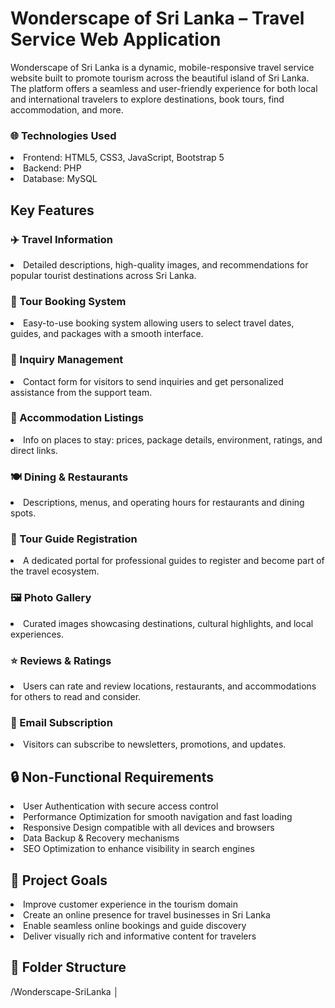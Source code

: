 <h1>Wonderscape of Sri Lanka – Travel Service Web Application</h1>
<p>
  Wonderscape of Sri Lanka is a dynamic, mobile-responsive travel service website built to promote tourism across the beautiful island of Sri Lanka. The platform offers a seamless and user-friendly experience for both local and international travelers to explore destinations, book tours, find accommodation, and more.
</p>
<h3>🌐 Technologies Used</h3>
  <li>Frontend: HTML5, CSS3, JavaScript, Bootstrap 5</li>
  <li>Backend: PHP</li>
  <li>Database: MySQL</li>

<h2>Key Features</h2>
<h3>✈️ Travel Information</h3>
<li>Detailed descriptions, high-quality images, and recommendations for popular tourist destinations across Sri Lanka.</li>
<h3>📅 Tour Booking System</h3>
<li>Easy-to-use booking system allowing users to select travel dates, guides, and packages with a smooth interface.</li>
<h3>📨 Inquiry Management</h3>
<li>Contact form for visitors to send inquiries and get personalized assistance from the support team.</li>
<h3>🏨 Accommodation Listings</h3>
<li>Info on places to stay: prices, package details, environment, ratings, and direct links.</li>
<h3>🍽️ Dining & Restaurants</h3>
<li>Descriptions, menus, and operating hours for restaurants and dining spots.</li>
<h3>🧭 Tour Guide Registration</h3>
<li>A dedicated portal for professional guides to register and become part of the travel ecosystem.</li>
<h3>🖼️ Photo Gallery</h3>
<li>Curated images showcasing destinations, cultural highlights, and local experiences.</li>
<h3>⭐ Reviews & Ratings</h3>
<li>Users can rate and review locations, restaurants, and accommodations for others to read and consider.</li>
<h3>📧 Email Subscription</h3>
<li>Visitors can subscribe to newsletters, promotions, and updates.</li>

<h2>🔒 Non-Functional Requirements</h2>
  <li>User Authentication with secure access control</li>
  <li>Performance Optimization for smooth navigation and fast loading</li>
  <li>Responsive Design compatible with all devices and browsers</li>
  <li>Data Backup & Recovery mechanisms</li>
  <li>SEO Optimization to enhance visibility in search engines</li>

<h2>📌 Project Goals</h2>
  <li>Improve customer experience in the tourism domain</li>
  <li>Create an online presence for travel businesses in Sri Lanka</li>
  <li>Enable seamless online bookings and guide discovery</li>
  <li>Deliver visually rich and informative content for travelers</li>

<h2>📁 Folder Structure</h2>
/Wonderscape-SriLanka
│
